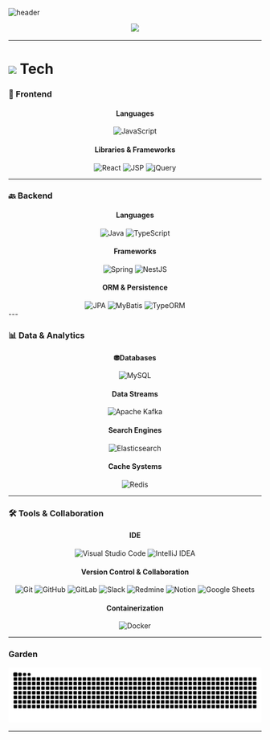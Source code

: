 ![header](https://capsule-render.vercel.app/api?type=soft&color=black&customColorList=0,0,0,0,0,0&fontColor=ffffff&height=300&section=header&text=Kwinuk&fontSize=100)

<div align="center">
  <a href="https://git.io/typing-svg">
    <img src="https://readme-typing-svg.demolab.com?font=Fira+Code&pause=1000&width=435&lines=hello!+I+enjoy+coding+while+caffeine&color=000000" />
  </a>
</div>

---

# <img src="https://media2.giphy.com/media/QssGEmpkyEOhBCb7e1/giphy.gif?cid=ecf05e47a0n3gi1bfqntqmob8g9aid1oyj2wr3ds3mg700bl&rid=giphy.gif" width="25"/>  Tech
### 🦄 Frontend
<div align="center">
  <h4>Languages</h4>
  <img src="https://img.shields.io/badge/JavaScript-F7DF1E?style=flat-square&logo=javascript&logoColor=black" alt="JavaScript" />
  <h4>Libraries & Frameworks</h4>
  <img src="https://img.shields.io/badge/React-61DAFB?style=flat-square&logo=react&logoColor=black" alt="React" />
  <img src="https://img.shields.io/badge/JSP-FF0000?style=flat-square&logo=java&logoColor=white" alt="JSP" />
  <img src="https://img.shields.io/badge/jQuery-0769AD?style=flat-square&logo=jquery&logoColor=white" alt="jQuery" />
</div>

---

### 🔙 Backend
<div align="center">
  <h4>Languages</h4>
    <img src="https://img.shields.io/badge/Java-007396?style=flat-square&logo=java&logoColor=white" alt="Java" />
    <img src="https://img.shields.io/badge/TypeScript-3178C6?style=flat-square&logo=typescript&logoColor=white" alt="TypeScript" />
  <h4>Frameworks</h4>
    <img src="https://img.shields.io/badge/Spring-6DB33F?style=flat-square&logo=spring&logoColor=white" alt="Spring" />
    <img src="https://img.shields.io/badge/NestJS-E0234E?style=flat-square&logo=nestjs&logoColor=white" alt="NestJS" />
  <h4>ORM & Persistence</h4>
   <img src="https://img.shields.io/badge/JPA-007396?style=flat-square&logo=hibernate&logoColor=white" alt="JPA" />
   <img src="https://img.shields.io/badge/MyBatis-007396?style=flat-square&logo=&logoColor=white" alt="MyBatis" />
   <img src="https://img.shields.io/badge/TypeORM-007396?style=flat-square&logo=typeorm&logoColor=white" alt="TypeORM" />
</div>
---

### 📊 Data & Analytics
<div align="center">
  <h4>⛃Databases</h4>
    <img src="https://img.shields.io/badge/MySQL-4479A1?style=flat-square&logo=mysql&logoColor=white" alt="MySQL" />
  <h4>Data Streams</h4>
    <img src="https://img.shields.io/badge/Apache%20Kafka-231F20?style=flat-square&logo=apache-kafka&logoColor=white" alt="Apache Kafka" />
  <h4>Search Engines</h4>
    <img src="https://img.shields.io/badge/Elasticsearch-005571?style=flat-square&logo=elasticsearch&logoColor=white" alt="Elasticsearch" />
  <h4>Cache Systems</h4>
    <img src="https://img.shields.io/badge/Redis-DC382D?style=flat-square&logo=redis&logoColor=white" alt="Redis" />
</div>

---

### 🛠️ Tools & Collaboration
<div align="center">
  <h4>IDE</h4>
    <img src="https://img.shields.io/badge/Visual%20Studio%20Code-007ACC?style=flat-square&logo=visual-studio-code&logoColor=white" alt="Visual Studio Code" />
    <img src="https://img.shields.io/badge/IntelliJ%20IDEA-000000?style=flat-square&logo=intellij-idea&logoColor=white" alt="IntelliJ IDEA" />
  <h4>Version Control & Collaboration</h4>
    <img src="https://img.shields.io/badge/Git-F05032?style=flat-square&logo=git&logoColor=white" alt="Git" />
    <img src="https://img.shields.io/badge/GitHub-181717?style=flat-square&logo=github&logoColor=white" alt="GitHub" />
    <img src="https://img.shields.io/badge/GitLab-FC6D26?style=flat-square&logo=gitlab&logoColor=white" alt="GitLab" />
    <img src="https://img.shields.io/badge/Slack-4A154B?style=flat-square&logo=slack&logoColor=white" alt="Slack" />
    <img src="https://img.shields.io/badge/Redmine-B32024?style=flat-square&logo=redmine&logoColor=white" alt="Redmine" />
    <img src="https://img.shields.io/badge/Notion-000000?style=flat-square&logo=notion&logoColor=white" alt="Notion" />
    <img src="https://img.shields.io/badge/Google%20Sheets-34A853?style=flat-square&logo=google-sheets&logoColor=white" alt="Google Sheets" />
  <h4>Containerization</h4>
    <img src="https://img.shields.io/badge/Docker-2496ED?style=flat-square&logo=docker&logoColor=white" alt="Docker" />
</div>

---

### Garden
<div align="center">
  <img src="https://github.com/Kwinuk/Kwinuk/blob/output/github-contribution-grid-snake.svg" />
</div>

---
